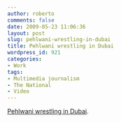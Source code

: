 ```yaml
---
author: roberto
comments: false
date: 2009-05-23 11:06:36
layout: post
slug: pehlwani-wrestling-in-dubai
title: Pehlwani wrestling in Dubai
wordpress_id: 921
categories:
- Work
tags:
- Multimedia journalism
- The National
- Video
---
```


[Pehlwani wrestling in Dubai](http://vimeo.com/43530737).
